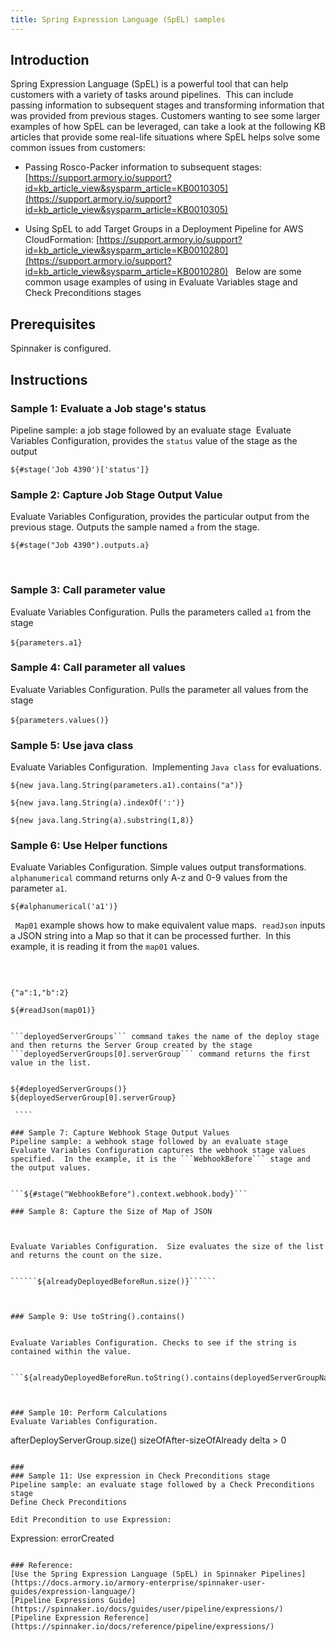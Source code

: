 ```yaml
---
title: Spring Expression Language (SpEL) samples
---
```


## Introduction
Spring Expression Language (SpEL) is a powerful tool that can help customers with a variety of tasks around pipelines.  This can include passing information to subsequent stages and transforming information that was provided from previous stages.
Customers wanting to see some larger examples of how SpEL can be leveraged, can take a look at the following KB articles that provide some real-life situations where SpEL helps solve some common issues from customers:

* Passing Rosco-Packer information to subsequent stages: [https://support.armory.io/support?id=kb_article_view&sysparm_article=KB0010305](https://support.armory.io/support?id=kb_article_view&sysparm_article=KB0010305)

* Using SpEL to add Target Groups in a Deployment Pipeline for AWS CloudFormation: [https://support.armory.io/support?id=kb_article_view&sysparm_article=KB0010280](https://support.armory.io/support?id=kb_article_view&sysparm_article=KB0010280)
 
Below are some common usage examples of using in Evaluate Variables stage and Check Preconditions stages

## Prerequisites
Spinnaker is configured.

## Instructions
### Sample 1: Evaluate a Job stage's status
Pipeline sample: a job stage followed by an evaluate stage 
Evaluate Variables Configuration, provides the ```status``` value of the stage as the output


```${#stage('Job 4390')['status']}​```

### Sample 2: Capture Job Stage Output Value
Evaluate Variables Configuration, provides the particular output from the previous stage. Outputs the sample named ```a``` from the stage.



```${#stage("Job 4390").outputs.a}```


 

### Sample 3: Call parameter value
Evaluate Variables Configuration. Pulls the parameters called ```a1``` from the stage


```${parameters.a1}```
 
### Sample 4: Call parameter all values
Evaluate Variables Configuration. Pulls the parameter all values from the stage


```${parameters.values()}```
 
### Sample 5: Use java class 
Evaluate Variables Configuration.  Implementing ```Java class``` for evaluations. 


```${new java.lang.String(parameters.a1).contains("a")}```


```${new java.lang.String(a).indexOf(':')}```


```${new java.lang.String(a).substring(1,8)}```

### Sample 6: Use Helper functions


Evaluate Variables Configuration. Simple values output transformations.
```alphanumerical``` command returns only A-z and 0-9 values from the parameter ```a1```.

```${#alphanumerical('a1')}```


 
```Map01``` example shows how to make equivalent value maps.  ```readJson``` inputs a JSON string into a Map so that it can be processed further.  In this example, it is reading it from the ```map01``` values.
 

 
````

{"a":1,"b":2}

${#readJson(map01)}​

 
```deployedServerGroups``` command takes the name of the deploy stage and then returns the Server Group created by the stage
```deployedServerGroups[0].serverGroup``` command returns the first value in the list.


${#deployedServerGroups()}
${deployedServerGroup[0].serverGroup}

 ````

### Sample 7: Capture Webhook Stage Output Values
Pipeline sample: a webhook stage followed by an evaluate stage 
Evaluate Variables Configuration captures the webhook stage values specified.  In the example, it is the ```WebhookBefore``` stage and the output values.


```${#stage("WebhookBefore").context.webhook.body}​```

### Sample 8: Capture the Size of Map of JSON



Evaluate Variables Configuration.  Size evaluates the size of the list and returns the count on the size.


``````${alreadyDeployedBeforeRun.size()}​``````



### Sample 9: Use toString().contains()


Evaluate Variables Configuration. Checks to see if the string is contained within the value. 


```${alreadyDeployedBeforeRun.toString().contains(deployedServerGroupName)}```

 

### Sample 10: Perform Calculations
Evaluate Variables Configuration. 

````

afterDeployServerGroup.size()
sizeOfAfter-sizeOfAlready
delta > 0
````

###  
### Sample 11: Use expression in Check Preconditions stage
Pipeline sample: an evaluate stage followed by a Check Preconditions stage 
Define Check Preconditions

Edit Precondition to use Expression:

````
Expression:
errorCreated

````
 
### Reference:
[Use the Spring Expression Language (SpEL) in Spinnaker Pipelines](https://docs.armory.io/armory-enterprise/spinnaker-user-guides/expression-language/)
[Pipeline Expressions Guide](https://spinnaker.io/docs/guides/user/pipeline/expressions/)
[Pipeline Expression Reference](https://spinnaker.io/docs/reference/pipeline/expressions/)